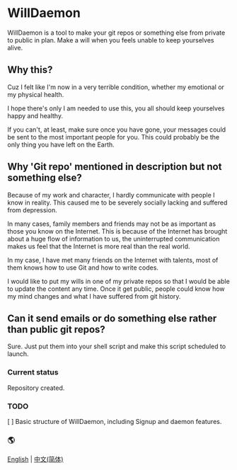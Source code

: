 # WillDaemon
WillDaemon is a tool to make your git repos or something else from private to public in plan. Make a will when you feels unable to keep yourselves alive.

## Why this?
Cuz I felt like I'm now in a very terrible condition, whether my emotional or my physical health.

I hope there's only I am needed to use this, you all should keep yourselves happy and healthy.

If you can't, at least, make sure once you have gone, your messages could be sent to the most important people for you. This could probably be the only thing you have left on the Earth.

## Why 'Git repo' mentioned in description but not something else?
Because of my work and character, I hardly communicate with people I know in reality. This caused me to be severely socially lacking and suffered from depression.

In many cases, family members and friends may not be as important as those you know on the Internet. This is because of the Internet has brought about a huge flow of information to us, the uninterrupted communication makes us feel that the Internet is more real than the real world.

In my case, I have met many friends on the Internet with talents, most of them knows how to use Git and how to write codes.

I would like to put my wills in one of my private repos so that I would be able to update the content any time. Once it get public, people could know how my mind changes and what I have suffered from git history.

## Can it send emails or do something else rather than public git repos?
Sure. Just put them into your shell script and make this script scheduled to launch.

### Current status
Repository created.

### TODO
[ ] Basic structure of WillDaemon, including Signup and daemon features.

### 🌎 
[English](/README.md) | [中文(简体)](/doc/zh-cn/README.md)
